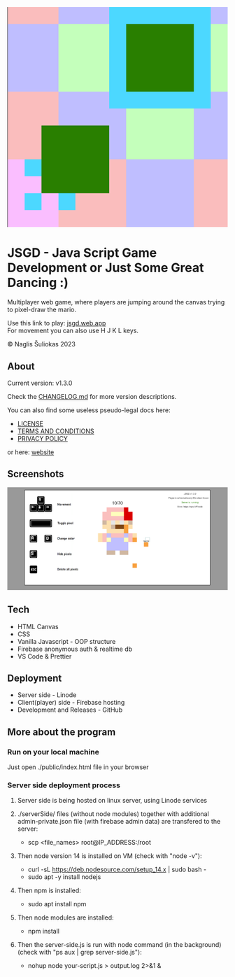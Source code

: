 ![LOGO](/public/assets/LOGO.png)

# JSGD - Java Script Game Development **or** Just Some Great Dancing :)

Multiplayer web game, where players are jumping around the canvas trying to pixel-draw the mario.

Use this link to play: [jsgd.web.app](https://jsgd.web.app)  
For movement you can also use H J K L keys.

© Naglis Šuliokas 2023

## About

Current version: v1.3.0

Check the [CHANGELOG.md](/CHANGELOG.md) for more version descriptions.

You can also find some useless pseudo-legal docs here:

-   [LICENSE](/LICENCE.md)
-   [TERMS AND CONDITIONS](/TERMSANDCONDITIONS.md)
-   [PRIVACY POLICY](/PRIVACYPOLICY.md)

or here: [website](https://npw.lt/#/code)

## Screenshots

![Screenshot](/public/assets/SS.png)

## Tech

-   HTML Canvas
-   CSS
-   Vanilla Javascript - OOP structure
-   Firebase anonymous auth & realtime db
-   VS Code & Prettier

## Deployment

-   Server side - Linode
-   Client(player) side - Firebase hosting
-   Development and Releases - GitHub

## More about the program

### Run on your local machine

Just open ./public/index.html file in your browser

### Server side deployment process

1. Server side is being hosted on linux server, using Linode services
2. ./serverSide/ files (without node modules) together with additional admin-private.json file (with firebase admin data) are transfered to the server:

    - scp <file_names> root@IP_ADDRESS:/root

3. Then node version 14 is installed on VM (check with "node -v"):

    - curl -sL https://deb.nodesource.com/setup_14.x | sudo bash -
    - sudo apt -y install nodejs

4. Then npm is installed:
    - sudo apt install npm
5. Then node modules are installed:
    - npm install
6. Then the server-side.js is run with node command (in the background) (check with "ps aux | grep server-side.js"):
    - nohup node your-script.js > output.log 2>&1 &
